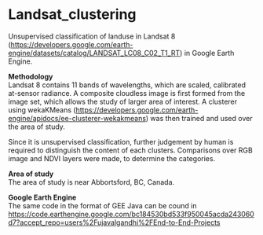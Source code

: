 # Landsat_clustering
Unsupervised classification of landuse in Landsat 8 (https://developers.google.com/earth-engine/datasets/catalog/LANDSAT_LC08_C02_T1_RT) in Google Earth Engine.

__Methodology__</br>
Landsat 8 contains 11 bands of wavelengths, which are scaled, calibrated at-sensor radiance. A composite cloudless image is first formed from the image set, which allows the study of larger area of interest. A clusterer using wekaKMeans (https://developers.google.com/earth-engine/apidocs/ee-clusterer-wekakmeans) was then trained and used over the area of study. 

Since it is unsupervised classification, further judgement by human is required to distinguish the content of each clusters. Comparisons over RGB image and NDVI layers were made, to determine the categories.

__Area of study__</br>
The area of study is near Abbortsford, BC, Canada.

__Google Earth Engine__</br>
The same code in the format of GEE Java can be cound in https://code.earthengine.google.com/bc184530bd533f950045acda243060d7?accept_repo=users%2Fujavalgandhi%2FEnd-to-End-Projects
